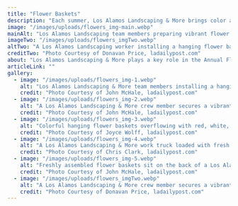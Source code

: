 ```yaml
---
title: "Flower Baskets"
description: "Each summer, Los Alamos Landscaping & More brings color and beauty to downtown Los Alamos with the Annual Flower Baskets. These vibrant hanging baskets line Central Avenue, creating a welcoming and picturesque atmosphere for residents and visitors alike. This seasonal tradition is a collaboration between Los Alamos County and the local community, bringing life to the streets while showcasing the region’s appreciation for natural beauty."
image: "/images/uploads/flowers_img-main.webp"
mainAlt: "Los Alamos Landscaping team members preparing vibrant flower baskets for installation along Central Avenue in downtown Los Alamos."
imageTwo: "/images/uploads/flowers_imgTwo.webp"
altTwo: "A Los Alamos Landscaping worker installing a hanging flower basket on a downtown light post in Los Alamos, NM."
creditTwo: "Photo Courtesy of Donavan Price, ladailypost.com"
about: "Los Alamos Landscaping & More plays a key role in the Annual Flower Baskets project, handling every step from design to installation. Our team carefully selects and arranges plant varieties suited to New Mexico’s climate, ensuring they remain healthy and vibrant throughout the summer. Once assembled, the baskets are strategically installed along Central Avenue, enhancing the streetscape with bursts of color. We also manage ongoing maintenance, including irrigation and care, to keep the flowers thriving. This project reflects our dedication to beautifying public spaces and fostering a more inviting and enjoyable downtown experience for the community."
articleLink: ""
gallery:
  - image: "/images/uploads/flowers_img-1.webp"
    alt: "Los Alamos Landscaping & More team members installing a hanging flower basket in downtown Los Alamos as part of the Annual Flower Baskets project."
    credit: "Photo Courtesy of John McHale, ladailypost.com"
  - image: "/images/uploads/flowers_img-2.webp"
    alt: "A Los Alamos Landscaping & More crew member secures a vibrant hanging flower basket onto a street pole in downtown Los Alamos, part of the Annual Flower Baskets installation."
    credit: "Photo Courtesy of John McHale, ladailypost.com"
  - image: "/images/uploads/flowers_img-3.webp"
    alt: "Colorful hanging flower baskets overflowing with red, white, and pink blooms adorn a lamppost in downtown Los Alamos, enhancing the streetscape during the summer months."
    credit: "Photo Courtesy of Joyce Wolff, ladailypost.com"
  - image: "/images/uploads/flowers_img-4.webp"
    alt: "A Los Alamos Landscaping & More work truck loaded with fresh flower baskets is parked downtown as workers install seasonal hanging baskets along Central Avenue in Los Alamos, NM."
    credit: "Photo Courtesy of Chris Clark, ladailypost.com"
  - image: "/images/uploads/flowers_img-5.webp"
    alt: "Freshly assembled flower baskets sit on the back of a Los Alamos Landscaping & More work truck, ready for installation along Central Avenue in downtown Los Alamos, NM."
    credit: "Photo Courtesy of John McHale, ladailypost.com"
  - image: "/images/uploads/flowers_imgTwo.webp"
    alt: "A Los Alamos Landscaping & More crew member secures a vibrant hanging flower basket to a light pole along Central Avenue in downtown Los Alamos, NM."
    credit: "Photo Courtesy of Donavan Price, ladailypost.com"
---
```

